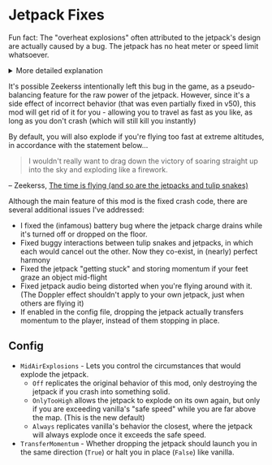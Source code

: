 # Jetpack Fixes
Fun fact: The "overheat explosions" often attributed to the jetpack's design are actually caused by a bug. The jetpack has no heat meter or speed limit whatsoever.

<details>
<summary>More detailed explanation</summary>

- The reason the jetpack appears to explode on "overheat" is due to buggy crash damage behavior - the jetpack is programmed to explode ONLY if the player wearing it dies with jetpack controls active. Jetpack controls are enabled the moment you activate the thruster, and are only disabled after you land safely on the ground. (Hence, dying to fall damage still explodes the jetpack if you fall out of the sky with the jetpack turned off)
- Zeekerss programmed a special case where the player is instantly killed by Gravity if you are moving towards an obstacle that is less than 4 units away, while the jetpack is propelling you at more than 50 units per second.
- However, in v49, this condition would erroneously detect invisible "triggers" (which don't normally have collision) as obstacles. The player has several of these triggers attached to their body, causing you to "crash into yourself" and die almost immediately after reaching the speed threshold.
- v50 partially fixed this problem by disabling trigger detection, but there is still one non-trigger collider attached to the player that the jetpack can detect under specific circumstances, which causes you to die still to the same bug.
- This bug is most easily replicated by using the thruster to travel straight upwards - you'll notice there's no limit to how high or fast you can travel, but once you let go of the thruster and start free-falling, you will explode randomly in open sky after only a brief moment.
- v64 makes this bug even worse, because belt bags attached to your waist (in your hotbar) also have collision and cause the jetpack to crash!
- Some other funny consequences of this behavior:
  - Since tulip snakes also enable jetpack controls, if they carry you into the air and kill you while you have a jetpack in your inventory, it will still explode.
  - Dying with jetpack controls explodes all jetpacks in your inventory - up to 4 at once!

</details>

It's possible Zeekerss intentionally left this bug in the game, as a pseudo-balancing feature for the raw power of the jetpack. However, since it's a side effect of incorrect behavior (that was even partially fixed in v50), this mod will get rid of it for you - allowing you to travel as fast as you like, as long as you don't crash (which will still kill you instantly)

By default, you will also explode if you're flying too fast at extreme altitudes, in accordance with the statement below...

> I wouldn't really want to drag down the victory of soaring straight up into the sky and exploding like a firework.

– Zeekerss, [The time is flying (and so are the jetpacks and tulip snakes)](https://www.patreon.com/posts/time-is-flying-102810602)

Although the main feature of this mod is the fixed crash code, there are several additional issues I've addressed:
- I fixed the (infamous) battery bug where the jetpack charge drains while it's turned off or dropped on the floor.
- Fixed buggy interactions between tulip snakes and jetpacks, in which each would cancel out the other. Now they co-exist, in (nearly) perfect harmony
- Fixed the jetpack "getting stuck" and storing momentum if your feet graze an object mid-flight
- Fixed jetpack audio being distorted when you're flying around with it. (The Doppler effect shouldn't apply to your own jetpack, just when others are flying it)
- If enabled in the config file, dropping the jetpack actually transfers momentum to the player, instead of them stopping in place.

## Config
- `MidAirExplosions` - Lets you control the circumstances that would explode the jetpack.
  - `Off` replicates the original behavior of this mod, only destroying the jetpack if you crash into something solid.
  - `OnlyTooHigh` allows the jetpack to explode on its own again, but only if you are exceeding vanilla's "safe speed" while you are far above the map. (This is the new default)
  - `Always` replicates vanilla's behavior the closest, where the jetpack will always explode once it exceeds the safe speed.
- `TransferMomentum` - Whether dropping the jetpack should launch you in the same direction (`True`) or halt you in place (`False`) like vanilla.